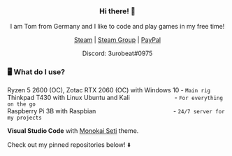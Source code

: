 <h3 align="center">Hi there! 👋</h3>  

<p align="center">I am Tom from Germany and I like to code and play games in my free time!</p>   
<p align="center">
  <a href="https://steamcommunity.com/id/3urobeat">Steam</a> | 
  <a href="https://steamcommunity.com/groups/3urobeatGroup">Steam Group</a> | 
  <a href="https://paypal.me/3urobeat">PayPal</a>  
</p>
<p align="center">Discord: 3urobeat#0975</p>  

### 🖥️ What do I use?  

Ryzen 5 2600 (OC), Zotac RTX 2060 (OC) with Windows 10 - `Main rig`  
Thinkpad T430 with Linux Ubuntu and Kali&nbsp;&nbsp;&nbsp;&nbsp;&nbsp;&nbsp;&nbsp;&nbsp;&nbsp;&nbsp;&nbsp;&nbsp;&nbsp;&nbsp;&nbsp;&nbsp;&nbsp;&nbsp;&nbsp;&nbsp;&nbsp;&nbsp;&nbsp;&nbsp;&nbsp;&nbsp;- `For everything on the go`  
Raspberry Pi 3B with Raspbian &nbsp;&nbsp;&nbsp;&nbsp;&nbsp;&nbsp;&nbsp;&nbsp;&nbsp;&nbsp;&nbsp;&nbsp;&nbsp;&nbsp;&nbsp;&nbsp;&nbsp;&nbsp;&nbsp;&nbsp;&nbsp;&nbsp;&nbsp;&nbsp;&nbsp;&nbsp;&nbsp;&nbsp;&nbsp;&nbsp;&nbsp;&nbsp;&nbsp;&nbsp;&nbsp;&nbsp;&nbsp;&nbsp;&nbsp;&nbsp;&nbsp;&nbsp;&nbsp;&nbsp;- `24/7 server for my projects`  
  
**Visual Studio Code** with [Monokai Seti](https://marketplace.visualstudio.com/items?itemName=adityavm.vscode-monokai-seti) theme.  

Check out my pinned repositories below! ⬇️

<!--
**HerrEurobeat/HerrEurobeat** is a ✨ _special_ ✨ repository because its `README.md` (this file) appears on your GitHub profile.

Here are some ideas to get you started:

- 🔭 I’m currently working on ...
- 🌱 I’m currently learning ...
- 👯 I’m looking to collaborate on ...
- 🤔 I’m looking for help with ...
- 💬 Ask me about ...
- 📫 How to reach me: ...
- 😄 Pronouns: ...
- ⚡ Fun fact: ...
-->
